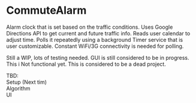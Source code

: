 # CommuteAlarm
Alarm clock that is set based on the traffic conditions. Uses Google Directions API to get current and future traffic info. Reads user calendar to adjust time. Polls it repeatedly using a background Timer service that is user customizable. Constant WiFi/3G connectivity is needed for polling.

Still a WIP, lots of testing needed. GUI is still considered to be in progress. This i Not functional yet. This is considered to be a dead project.

TBD: <br/>
Setup (Next tim)<br/>
Algorithm <br/>
UI <br/>
